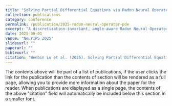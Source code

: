 ```yaml
---
title: "Solving Partial Differential Equations via Radon Neural Operator"
collection: publications
category: conference
permalink: /publication/2025-radon-neural-operator-pde
excerpt: "A discretization-invariant, angle-aware Radon Neural Operator for PDE solving that achieves state-of-the-art performance."
date: 2025-09-01
venue: "NeurIPS 2025"
slidesurl: ""
paperurl: ""
bibtexurl: ""
citation: "Wenbin Lu et al. (2025). Solving Partial Differential Equations via Radon Neural Operator. In NeurIPS 2025."
---
```

The contents above will be part of a list of publications, if the user clicks the link for the publication than the contents of section will be rendered as a full page, allowing you to provide more information about the paper for the reader. When publications are displayed as a single page, the contents of the above "citation" field will automatically be included below this section in a smaller font.
